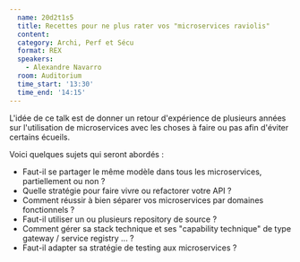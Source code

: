 ```yaml
---
  name: 20d2t1s5
  title: Recettes pour ne plus rater vos "microservices raviolis"
  content:
  category: Archi, Perf et Sécu
  format: REX
  speakers: 
    - Alexandre Navarro
  room: Auditorium
  time_start: '13:30'
  time_end: '14:15'
---
```

L'idée de ce talk est de donner un retour d'expérience de plusieurs années sur l'utilisation de microservices avec les choses à faire ou pas afin d'éviter certains écueils.

Voici quelques sujets qui seront abordés :
- Faut-il se partager le même modèle dans tous les microservices, partiellement ou non ?
- Quelle stratégie pour faire vivre ou refactorer votre API ?
- Comment réussir à bien séparer vos microservices par domaines fonctionnels ?
- Faut-il utiliser un ou plusieurs repository de source ?
- Comment gérer sa stack technique et ses "capability technique" de type gateway / service registry ... ?
- Faut-il adapter sa stratégie de testing aux microservices ?

